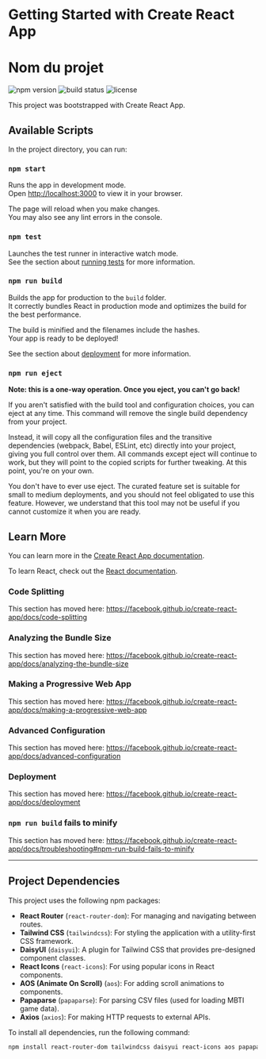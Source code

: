 # Getting Started with Create React App
# Nom du projet

![npm version](https://img.shields.io/npm/v/nom-du-paquet.svg)
![build status](https://img.shields.io/github/actions/workflow/status/utilisateur/nom-du-projet/test.yml)
![license](https://img.shields.io/github/license/utilisateur/nom-du-projet)

This project was bootstrapped with Create React App.

## Available Scripts

In the project directory, you can run:

### `npm start`

Runs the app in development mode.  
Open [http://localhost:3000](http://localhost:3000) to view it in your browser.

The page will reload when you make changes.  
You may also see any lint errors in the console.

### `npm test`

Launches the test runner in interactive watch mode.  
See the section about [running tests](https://facebook.github.io/create-react-app/docs/running-tests) for more information.

### `npm run build`

Builds the app for production to the `build` folder.  
It correctly bundles React in production mode and optimizes the build for the best performance.

The build is minified and the filenames include the hashes.  
Your app is ready to be deployed!

See the section about [deployment](https://facebook.github.io/create-react-app/docs/deployment) for more information.

### `npm run eject`

**Note: this is a one-way operation. Once you eject, you can't go back!**

If you aren't satisfied with the build tool and configuration choices, you can eject at any time. This command will remove the single build dependency from your project.

Instead, it will copy all the configuration files and the transitive dependencies (webpack, Babel, ESLint, etc) directly into your project, giving you full control over them. All commands except eject will continue to work, but they will point to the copied scripts for further tweaking. At this point, you're on your own.

You don't have to ever use eject. The curated feature set is suitable for small to medium deployments, and you should not feel obligated to use this feature. However, we understand that this tool may not be useful if you cannot customize it when you are ready.

## Learn More

You can learn more in the [Create React App documentation](https://facebook.github.io/create-react-app/docs/getting-started).

To learn React, check out the [React documentation](https://reactjs.org/).

### Code Splitting

This section has moved here: https://facebook.github.io/create-react-app/docs/code-splitting

### Analyzing the Bundle Size

This section has moved here: https://facebook.github.io/create-react-app/docs/analyzing-the-bundle-size

### Making a Progressive Web App

This section has moved here: https://facebook.github.io/create-react-app/docs/making-a-progressive-web-app

### Advanced Configuration

This section has moved here: https://facebook.github.io/create-react-app/docs/advanced-configuration

### Deployment

This section has moved here: https://facebook.github.io/create-react-app/docs/deployment

### `npm run build` fails to minify

This section has moved here: https://facebook.github.io/create-react-app/docs/troubleshooting#npm-run-build-fails-to-minify

---

## Project Dependencies

This project uses the following npm packages:

- **React Router** (`react-router-dom`): For managing and navigating between routes.
- **Tailwind CSS** (`tailwindcss`): For styling the application with a utility-first CSS framework.
- **DaisyUI** (`daisyui`): A plugin for Tailwind CSS that provides pre-designed component classes.
- **React Icons** (`react-icons`): For using popular icons in React components.
- **AOS (Animate On Scroll)** (`aos`): For adding scroll animations to components.
- **Papaparse** (`papaparse`): For parsing CSV files (used for loading MBTI game data).
- **Axios** (`axios`): For making HTTP requests to external APIs.
  
To install all dependencies, run the following command:

```bash
npm install react-router-dom tailwindcss daisyui react-icons aos papaparse axios

